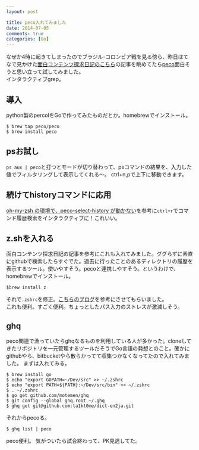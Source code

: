 ```yaml
---
layout: post

title: peco入れてみました
date: 2014-07-05
comments: true
categories: [Go]
---
```


なぜか4時に起きてしまったのでブラジル-コロンビア戦を見る傍ら、昨日はてなで見かけた[面白コンテンツ探求日記のこちら](http://blog.horimisli.me/entry/terminal-env-2014)の記事を眺めてたら[peco](https://github.com/peco/peco)面白そうと思い立って試してみました。  
インタラクティブgrep。

## 導入
python製のpercolをGoで作ってみたものだとか。homebrewでインストール。

```
$ brew tap peco/peco
$ brew install peco
```

## psお試し
`ps aux | peco`と打つとモードが切り替わって、psコマンドの結果を、入力した値でフィルタリングして表示してくれる〜。
ctrl+n,pで上下に移動できます。

## 続けてhistoryコマンドに応用
[oh-my-zsh の環境で、peco-select-history が動かない](http://qiita.com/uchiko/items/f6b1528d7362c9310da0)を参考に`ctrl+r`でコマンド履歴検索をインタラクティブに！これいい。

## z.shを入れる
面白コンテンツ探求日記の記事を参考にこれも入れてみました。ググらずに素直にgithubで検索したらすぐでた。過去に行ったことのあるディレクトリの履歴を表示するツール。使いやすそう。pecoと連携しやすそう。というわけで、homebrewでインストール。

```
$brew install z
```

それで`.zshrc`を修正。[こちらのブログ](http://blog.en30.net/2014/06/25/peco.html)を参考にさせてもらいました。  
これも便利。すごく便利。ちょっとしたパス入力のストレスが激減しそう。  

## ghq

peco関連で漁っていたらghqなるものを利用している人が多かった。cloneしてきたリポジトリを一元管理するツールだそうでGo言語の発想とのこと。確かにgithubやら、bitbucketやら散らかってて収集つかなくなってたので入れてみました。
まずは入れてみる。

```
$ brew install go
$ echo "export GOPATH=~/Dev/src" >> ~/.zshrc
$ echo "export PATH=${PATH}:~/Dev/src/bin" >> ~/.zshrc
$ . ~/.zshrc
$ go get github.com/motemen/ghq
$ git config --global ghq.root ~/.ghq
$ ghq get git@github.com:ta1kt0me/dict-en2ja.git
```

それからpecoる。

```
$ ghq list | peco
```

peco便利。
気がついたら試合終わって、PK見逃してた。
